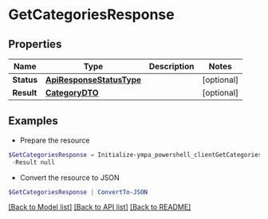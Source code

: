 # GetCategoriesResponse
## Properties

Name | Type | Description | Notes
------------ | ------------- | ------------- | -------------
**Status** | [**ApiResponseStatusType**](ApiResponseStatusType.md) |  | [optional] 
**Result** | [**CategoryDTO**](CategoryDTO.md) |  | [optional] 

## Examples

- Prepare the resource
```powershell
$GetCategoriesResponse = Initialize-ympa_powershell_clientGetCategoriesResponse  -Status null `
 -Result null
```

- Convert the resource to JSON
```powershell
$GetCategoriesResponse | ConvertTo-JSON
```

[[Back to Model list]](../README.md#documentation-for-models) [[Back to API list]](../README.md#documentation-for-api-endpoints) [[Back to README]](../README.md)

